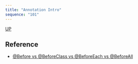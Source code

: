 ```yaml
---
title: "Annotation Intro"
sequence: "101"
---
```


[UP](/junit.html)


## Reference

- [@Before vs @BeforeClass vs @BeforeEach vs @BeforeAll](https://www.baeldung.com/junit-before-beforeclass-beforeeach-beforeall)
